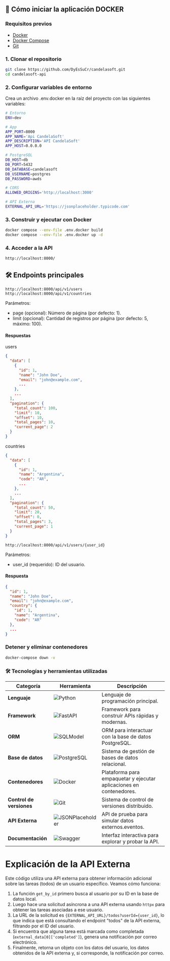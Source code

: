 ## 🚀 **Cómo iniciar la aplicación DOCKER**

### **Requisitos previos**
- [Docker](https://docs.docker.com/get-docker/)
- [Docker Compose](https://docs.docker.com/compose/install/)
- [Git](https://git-scm.com/)


### **1. Clonar el repositorio**
```bash
git clone https://github.com/DyEsSuCr/candelasoft.git
cd candelasoft-api
```

### **2. Configurar variables de entorno**
Crea un archivo .env.docker en la raíz del proyecto con las siguientes variables:

```bash
# Entorno
ENV=dev

# App
APP_PORT=8000
APP_NAME='Api CandelaSoft'
APP_DESCRIPTION='API CandelaSoft'
APP_HOST=0.0.0.0

# PostgreSQL
DB_HOST=db
DB_PORT=5432
DB_DATABASE=candelasoft
DB_USERNAME=postgres
DB_PASSWORD=awds

# CORS
ALLOWED_ORIGINS='http://localhost:3000'

# API Externa
EXTERNAL_API_URL='https://jsonplaceholder.typicode.com'
```


### **3. Construir y ejecutar con Docker**

```bash
docker compose --env-file .env.docker build
docker compose --env-file .env.docker up -d
```


### **4. Acceder a la API**
```bash
http://localhost:8000/
```

## 🛠 **Endpoints principales**
```http
http://localhost:8000/api/v1/users
http://localhost:8000/api/v1/countries
```
Parámetros:
   - page (opcional): Número de página (por defecto: 1).
   - limit (opcional): Cantidad de registros por página (por defecto: 5, máximo: 100).

#### Respuestas

 users
```json
{
  "data": [
    {
      "id": 1,
      "name": "John Doe",
      "email": "john@example.com",
      ...
    },
    ...
  ],
  "pagination": {
    "total_count": 100,
    "limit": 10,
    "offset": 10,
    "total_pages": 10,
    "current_page": 2
  }
}
```

countries
```json
{
  "data": [
    {
      "id": 1,
      "name": "Argentina",
      "code": "AR",
      ...
    },
    ...
  ],
  "pagination": {
    "total_count": 50,
    "limit": 20,
    "offset": 0,
    "total_pages": 3,
    "current_page": 1
  }
}
```

```http
http://localhost:8000/api/v1/users/{user_id}
```
Parámetros:
   - user_id (requerido): ID del usuario.

#### Respuesta
```json
{
  "id": 1,
  "name": "John Doe",
  "email": "john@example.com",
  "country": {
    "id": 1,
    "name": "Argentina",
    "code": "AR"
  },
  ...
}
```

### **Detener y eliminar contenedores**
```bash
docker-compose down -v
```


### 🛠 **Tecnologías y herramientas utilizadas**

| **Categoría** | **Herramienta** | **Descripción** |
|---------------|-----------------|-----------------|
| **Lenguaje** | ![Python](https://img.shields.io/badge/Python-3776AB?style=flat&logo=python&logoColor=white) | Lenguaje de programación principal. |
| **Framework** | ![FastAPI](https://img.shields.io/badge/FastAPI-005571?style=flat&logo=fastapi)  | Framework para construir APIs rápidas y modernas. |
| **ORM** | ![SQLModel](https://img.shields.io/badge/SQLModel-000000?style=flat)            | ORM para interactuar con la base de datos PostgreSQL. |
| **Base de datos** | ![PostgreSQL](https://img.shields.io/badge/PostgreSQL-316192?style=flat&logo=postgresql&logoColor=white) | Sistema de gestión de bases de datos relacional. |
| **Contenedores** | ![Docker](https://img.shields.io/badge/Docker-2CA5E0?style=flat&logo=docker&logoColor=white) | Plataforma para empaquetar y ejecutar aplicaciones en contenedores. |
| **Control de versiones** | ![Git](https://img.shields.io/badge/Git-F05032?style=flat&logo=git&logoColor=white) | Sistema de control de versiones distribuido. |
| **API Externa** | ![JSONPlaceholder](https://img.shields.io/badge/JSONPlaceholder-000000?style=flat) | API de prueba para simular datos externos.eventos.                             |
| **Documentación** | ![Swagger](https://img.shields.io/badge/Swagger-85EA2D?style=flat&logo=swagger&logoColor=black) | Interfaz interactiva para explorar y probar la API. |


# Explicación de la API Externa

Este código utiliza una API externa para obtener información adicional sobre las tareas (todos) de un usuario específico. Veamos cómo funciona:

1. La función `get_by_id` primero busca al usuario por su ID en la base de datos local.
2. Luego hace una solicitud asíncrona a una API externa usando `httpx` para obtener las tareas asociadas a ese usuario.
3. La URL de la solicitud es `{EXTERNAL_API_URL}/todos?userId={user_id}`, lo que indica que está consultando el endpoint "todos" de la API externa, filtrando por el ID del usuario.
4. Si encuentra que alguna tarea está marcada como completada (`external_data[0]['completed']`), genera una notificación por correo electrónico.
5. Finalmente, retorna un objeto con los datos del usuario, los datos obtenidos de la API externa y, si corresponde, la notificación por correo.
